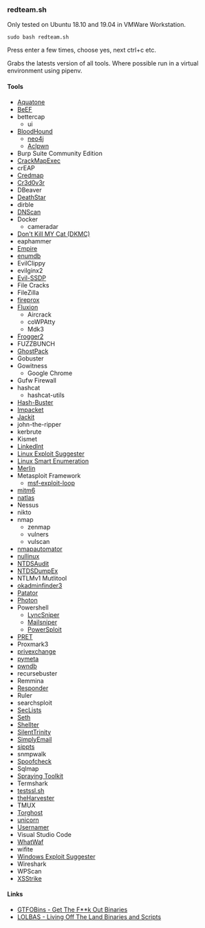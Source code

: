 ### redteam.sh
Only tested on Ubuntu 18.10 and 19.04 in VMWare Workstation.

`
sudo bash redteam.sh
`

Press enter a few times, choose yes, next ctrl+c etc.

Grabs the latests version of all tools. Where possible run in a virtual environment using pipenv.
 
#### Tools
* [Aquatone](https://github.com/michenriksen/aquatone)
* [BeEF](https://github.com/beefproject/beef)
* bettercap
  * ui
* [BloodHound](https://github.com/BloodHoundAD/bloodhound)
  * [neo4j](https://debian.neo4j.org)
  * [Aclpwn](https://github.com/fox-it/aclpwn.py)
* Burp Suite Community Edition
* [CrackMapExec](https://github.com/byt3bl33d3r/crackmapexec)
* crEAP
* [Credmap](https://github.com/lightos/credmap)
* [Cr3d0v3r](https://github.com/D4Vinci/cr3dov3r)
* DBeaver
* [DeathStar](https://github.com/byt3bl33d3r/deathstar)
* dirble
* [DNScan](https://github.com/rbsec/dnscan)
* Docker
  * cameradar
* [Don't Kill MY Cat (DKMC)](https://github.com/Mr-Un1k0d3r/dkmc)
* eaphammer
* [Empire](https://github.com/EmpireProject/empire)
* [enumdb](https://github.com/m8r0wn/enumdb)
* EvilClippy
* evilginx2
* [Evil-SSDP](https://gitlab.com/initstring/evil-ssdp)
* File Cracks
* FileZilla
* [fireprox](https://github.com/ustayready/fireprox)
* [Fluxion](https://github.com/FluxionNetwork/fluxion)
  * Aircrack
  * coWPAtty
  * Mdk3
* [Frogger2](https://github.com/commonexploits/vlan-hopping)
* FUZZBUNCH
* [GhostPack](https://github.com/r3motecontrol/Ghostpack-CompiledBinaries)
* Gobuster
* Gowitness
  * Google Chrome
* Gufw Firewall
* hashcat
  * hashcat-utils
* [Hash-Buster](https://github.com/s0md3v/hash-buster)
* [Impacket](https://github.com/SecureAuthCorp/impacket)
* [Jackit](https://github.com/insecurityofthings/jackit)
* john-the-ripper
* kerbrute
* Kismet
* [LinkedInt](https://github.com/vysec/linkedint)
* [Linux Exploit Suggester](https://github.com/mzet-/linux-exploit-suggester)
* [Linux Smart Enumeration](https://github.com/diego-treitos/linux-smart-enumeration)
* [Merlin](https://github.com/Ne0nd0g/merlin)
* Metasploit Framework
  * [msf-exploit-loop](https://github.com/actuated/msf-exploit-loop)
* [mitm6](https://github.com/fox-it/mitm6)
* [natlas](https://github.com/natlas/natlas/)
* Nessus
* nikto
* nmap
  * zenmap
  * vulners
  * vulscan
* [nmapautomator](https://github.com/21y4d/nmapautomator)
* [nullinux](https://github.com/m8r0wn/nullinux)
* [NTDSAudit](https://github.com/Dionach/NtdsAudit)
* [NTDSDumpEx](https://github.com/zcgonvh/NTDSDumpEx)
* NTLMv1 Mutlitool
* [okadminfinder3](https://github.com/mIcHyAmRaNe/okadminfinder3)
* [Patator](https://github.com/lanjelot/patator)
* [Photon](https://github.com/s0md3v/photon)
* Powershell
  * [LyncSniper](https://github.com/mdsecresearch/lyncsniper)
  * [Mailsniper](https://github.com/dafthack/mailsniper)
  * [PowerSploit](https://github.com/PowerShellMafia/powersploit)
* [PRET](https://github.com/RUB-NDS/pret)
* Proxmark3
* [privexchange](https://github.com/dirkjanm/privexchange)
* [pymeta](https://github.com/m8r0wn/pymeta)
* [pwndb](https://github.com/davidtavarez/pwndb)
* recursebuster
* Remmina
* [Responder](https://github.com/lgandx/responder)
* Ruler
* searchsploit
* [SecLists](https://github.com/danielmiessler/seclists)
* [Seth](https://github.com/SySS-Research/seth)
* [Shellter](https://www.shellterproject.com)
* [SilentTrinity](https://github.com/byt3bl33d3r/silenttrinity)
* [SimplyEmail](https://github.com/SimplySecurity/simplyemail)
* [sippts](https://github.com/Pepelux/sippts)
* snmpwalk
* [Spoofcheck](https://github.com/BishopFox/spoofcheck)
* Sqlmap
* [Spraying Toolkit](https://github.com/byt3bl33d3r/sprayingtoolkit)
* Termshark
* [testssl.sh](https://github.com/drwetter/testssl.sh.git)
* [theHarvester](https://github.com/laramies/theharvester)
* TMUX
* [Torghost](https://github.com/susmithHCK/torghost)
* [unicorn](https://github.com/trustedsec/unicorn)
* [Usernamer](https://github.com/jseidl/usernamer)
* Visual Studio Code
* [WhatWaf](https://github.com/Ekultek/whatwaf)
* wifite
* [Windows Exploit Suggester](https://github.com/GDSSecurity/windows-exploit-suggester)
* Wireshark
* WPScan
* [XSStrike](https://github.com/s0md3v/xsstrike)

#### Links
* [GTFOBins - Get The F**k Out Binaries](https://gtfobins.github.io)
* [LOLBAS - Living Off The Land Binaries and Scripts](https://lolbas-project.github.io)
